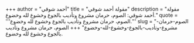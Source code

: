 +++
author = "أحمد شوقي"
title = "مقولة أحمد شوقي"
description = "مقولة أحمد شوقي: الصوم، حرمان مشروع وتأديب بالجوع وخشوع لله وخضوع."
quote = '''الصوم، حرمان مشروع وتأديب بالجوع وخشوع لله وخضوع.'''
slug = "الصوم-حرمان-مشروع-وتأديب-بالجوع-وخشوع-لله-وخضوع"
+++
الصوم، حرمان مشروع وتأديب بالجوع وخشوع لله وخضوع.
